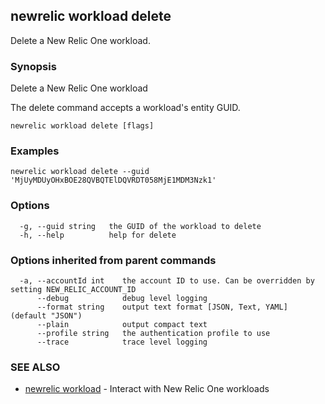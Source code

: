 ## newrelic workload delete

Delete a New Relic One workload.

### Synopsis

Delete a New Relic One workload

The delete command accepts a workload's entity GUID.


```
newrelic workload delete [flags]
```

### Examples

```
newrelic workload delete --guid 'MjUyMDUyOHxBOE28QVBQTElDQVRDT058MjE1MDM3Nzk1'
```

### Options

```
  -g, --guid string   the GUID of the workload to delete
  -h, --help          help for delete
```

### Options inherited from parent commands

```
  -a, --accountId int    the account ID to use. Can be overridden by setting NEW_RELIC_ACCOUNT_ID
      --debug            debug level logging
      --format string    output text format [JSON, Text, YAML] (default "JSON")
      --plain            output compact text
      --profile string   the authentication profile to use
      --trace            trace level logging
```

### SEE ALSO

* [newrelic workload](newrelic_workload.md)	 - Interact with New Relic One workloads

